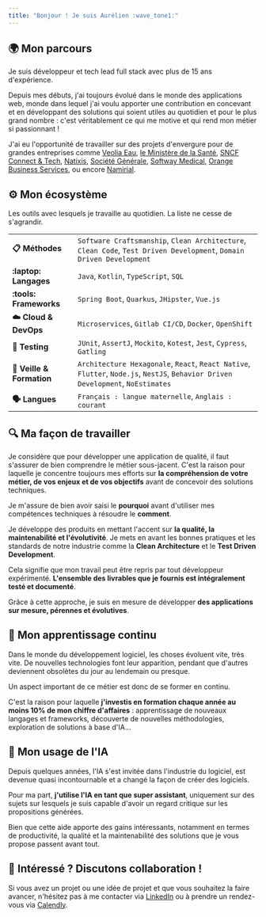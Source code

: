 ```yaml
---
title: "Bonjour ! Je suis Aurélien :wave_tone1:"
---
```


## :earth_africa: Mon parcours

Je suis développeur et tech lead full stack avec plus de 15 ans d'expérience.

Depuis mes débuts, j'ai toujours évolué dans le monde des applications web, monde dans lequel j'ai voulu apporter
une contribution en concevant et en développant des solutions qui soient utiles au quotidien et pour le plus grand nombre :
c'est véritablement ce qui me motive et qui rend mon métier si passionnant !

J'ai eu l'opportunité de travailler sur des projets d'envergure pour de grandes entreprises comme 
[Veolia Eau](https://www.eau.veolia.fr/),
[le Ministère de la Santé](https://sante.gouv.fr/), 
[SNCF Connect & Tech](https://www.sncf-connect-tech.fr/),
[Natixis](https://www.groupebpce.com/nos-entreprises/natixis-corporate-investment-banking/), 
[Société Générale](https://wholesale.banking.societegenerale.com/fr/),
[Softway Medical](https://www.groupesoftwaymedical.com/),
[Orange Business Services](https://www.orange-business.com/fr),
ou encore [Namirial](https://www.namirial.com/fr/).

## :gear: Mon écosystème

Les outils avec lesquels je travaille au quotidien. La liste ne cesse de s'agrandir.

|                                 |                                                                                                                                  |
|---------------------------------|----------------------------------------------------------------------------------------------------------------------------------|
| **:clipboard:️ Méthodes**       | `Software Craftsmanship`, `Clean Architecture`, `Clean Code`, `Test Driven Development`, `Domain Driven Development`             |
| **:laptop: Langages**           | `Java`, `Kotlin`, `TypeScript`, `SQL`                                                                                            |
| **:tools: Frameworks**          | `Spring Boot`, `Quarkus`, `JHipster`, `Vue.js`                                                                                   |
| **:cloud: Cloud & DevOps**      | `Microservices`, `Gitlab CI/CD`, `Docker`, `OpenShift`                                                                           |
| **:test_tube: Testing**         | `JUnit`, `AssertJ`, `Mockito`, `Kotest`, `Jest`, `Cypress`, `Gatling`                                                            |
| **:school: Veille & Formation** | `Architecture Hexagonale`, `React`, `React Native`, `Flutter`, `Node.js`, `NestJS`, `Behavior Driven Development`, `NoEstimates` |
| **:speaking_head: Langues**     | `Français : langue maternelle`, `Anglais : courant`                                                                              |

## :mag: Ma façon de travailler

Je considère que pour développer une application de qualité, il faut s'assurer de bien comprendre le métier sous-jacent.
C'est la raison pour laquelle je concentre toujours mes efforts sur **la compréhension de votre métier, 
de vos enjeux et de vos objectifs** avant de concevoir des solutions techniques.

Je m'assure de bien avoir saisi le **pourquoi** avant d'utiliser mes compétences techniques à résoudre le **comment**.

Je développe des produits en mettant l'accent sur **la qualité, la maintenabilité et l'évolutivité**.
Je mets en avant les bonnes pratiques et les standards de notre industrie comme la **Clean Architecture**
et le **Test Driven Development**.

Cela signifie que mon travail peut être repris par tout développeur expérimenté. **L'ensemble des livrables
que je fournis est intégralement testé et documenté**.

Grâce à cette approche, je suis en mesure de développer **des applications sur mesure, pérennes et évolutives**.

## :seedling: Mon apprentissage continu

Dans le monde du développement logiciel, les choses évoluent vite, très vite. De nouvelles technologies font leur apparition,
pendant que d'autres deviennent obsolètes du jour au lendemain ou presque.

Un aspect important de ce métier est donc de se former en continu.

C'est la raison pour laquelle **j'investis en formation chaque année au moins 10% de mon chiffre d'affaires** :
apprentissage de nouveaux langages et frameworks, découverte de nouvelles méthodologies, exploration de solutions à base d'IA...  

## :robot: Mon usage de l'IA

Depuis quelques années, l'IA s'est invitée dans l'industrie du logiciel, est devenue quasi incontournable
et a changé la façon de créer des logiciels.

Pour ma part, **j'utilise l'IA en tant que super assistant**, uniquement sur des sujets sur lesquels je suis capable
d'avoir un regard critique sur les propositions générées.

Bien que cette aide apporte des gains intéressants, notamment en termes de productivité, la qualité
et la maintenabilité des solutions que je vous propose passent avant tout.

## :handshake: Intéressé ? Discutons collaboration !

Si vous avez un projet ou une idée de projet et que vous souhaitez la faire avancer, n'hésitez pas à me contacter via 
[LinkedIn](https://www.linkedin.com/in/atondoux) ou à prendre un rendez-vous via [Calendly](https://calendly.com/atondoux/15min).
